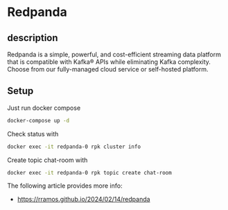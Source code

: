 # Redpanda

## description

Redpanda is a simple, powerful, and cost-efficient streaming data platform that is compatible with Kafka® APIs while eliminating Kafka complexity. Choose from our fully-managed cloud service or self-hosted platform.

## Setup

Just run docker compose

```sh
docker-compose up -d
```

Check status with

```sh
docker exec -it redpanda-0 rpk cluster info
```

Create topic chat-room with

```sh
docker exec -it redpanda-0 rpk topic create chat-room
```

The following article provides more info:

- <https://rramos.github.io/2024/02/14/redpanda>

